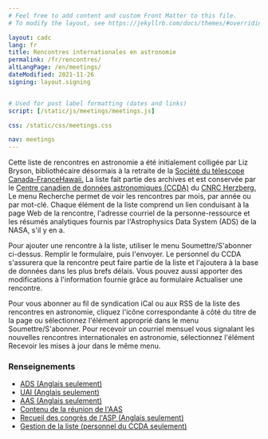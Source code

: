 ```yaml
---
# Feel free to add content and custom Front Matter to this file.
# To modify the layout, see https://jekyllrb.com/docs/themes/#overriding-theme-defaults

layout: cadc
lang: fr
title: Rencontres internationales en astronomie
permalink: /fr/rencontres/
altLangPage: /en/meetings/
dateModified: 2021-11-26
signing: layout.signing


# Used for post label formatting (dates and links)
script: [/static/js/meetings/meetings.js]

css: /static/css/meetings.css

nav: meetings
---
```


<div class="col-md-8">
    <p>
        Cette liste de rencontres en astronomie a &eacute;t&eacute; initialement collig&eacute;e par
        Liz Bryson, biblioth&eacute;caire d&eacute;sormais &agrave; la retraite de la
        <a rel="external" href="https://www.cfht.hawaii.edu">Soci&eacute;t&eacute; du t&eacute;lescope Canada-FranceHawaii.</a> La liste fait partie des archives et est conserv&eacute;e par le
        <a href="/fr/">Centre canadien de donn&eacute;es astronomiques (CCDA)</a> du
        <a href="https://nrc.canada.ca/fr/recherche-developpement/recherche-collaboration/centres-recherche/centre-recherche-herzberg-astronomie-astrophysique"> CNRC Herzberg.</a> 
        Le menu Recherche permet de voir les rencontres par mois,
        par ann&eacute;e ou par mot-cl&eacute;. Chaque &eacute;l&eacute;ment de la liste comprend un lien
        conduisant &agrave; la page Web de la rencontre, l'adresse courriel de la
        personne-ressource et les r&eacute;sum&eacute;s analytiques fournis par
        l'Astrophysics Data System (ADS) de la NASA, s'il y en a.
    </p>
    <p>
        Pour ajouter une rencontre &agrave; la liste, utiliser le menu
        Soumettre/S'abonner ci-dessus. Remplir le formulaire, puis l'envoyer.
        Le personnel du CCDA s'assurera que la rencontre peut faire partie de
        la liste et l'ajoutera &agrave; la base de donn&eacute;es dans les plus brefs d&eacute;lais.
        Vous pouvez aussi apporter des modifications &agrave; l'information fournie
        grâce au formulaire Actualiser une rencontre.
    </p>
    <p>
        Pour vous abonner au fil de syndication iCal ou aux RSS de la liste
        des rencontres en astronomie, cliquez l'ic&ocirc;ne correspondante &agrave; c&ocirc;t&eacute; du
        titre de la page ou s&eacute;lectionnez l'&eacute;l&eacute;ment appropri&eacute; dans le menu
        Soumettre/S'abonner. Pour recevoir un courriel mensuel vous signalant
        les nouvelles rencontres internationales en astronomie, s&eacute;lectionnez
        l'&eacute;l&eacute;ment Recevoir les mises &agrave; jour dans le même menu.
    </p>
</div>
<div class="col-md-4">
    <section class="well">
        <h3 class="mrgn-tp-0">Renseignements</h3>
        <ul class="list-spcd">
            <li><a rel="external" href="http://adswww.harvard.edu">ADS (Anglais seulement)</a></li>
            <li><a rel="external" href="http://www.iau.org">UAI (Anglais seulement)</a></li>
            <li><a rel="external" href="http://aas.org">AAS (Anglais seulement)</a></li>
            <li><a rel="external" href="http://aas.org/meetings/content-aas-meetings">Contenu de la r&eacute;union de l'AAS</a></li>
            <li><a rel="external" href="http://www.aspbooks.org">Recueil des congr&egrave;s de l'ASP (Anglais seulement)</a></li>
            <li><a href="/cadcbin/en/meetings/archive/meetingManage.pl">Gestion de la liste (personnel du CCDA seulement)</a></li>
        </ul>
    </section>
</div>
